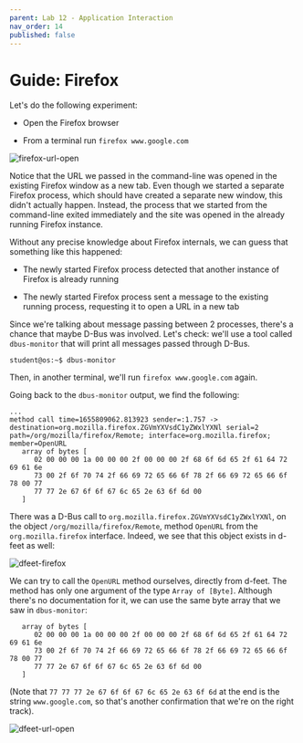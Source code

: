 ```yaml
---
parent: Lab 12 - Application Interaction
nav_order: 14
published: false
---
```


# Guide: Firefox

Let's do the following experiment:

- Open the Firefox browser

- From a terminal run `firefox www.google.com`

![firefox-url-open](../media/firefox_url_open.gif)

Notice that the URL we passed in the command-line was opened in the existing Firefox window as a new tab.
Even though we started a separate Firefox process, which should have created a separate new window, this didn't actually happen.
Instead, the process that we started from the command-line exited immediately and the site was opened in the already running Firefox instance.

Without any precise knowledge about Firefox internals, we can guess that something like this happened:

- The newly started Firefox process detected that another instance of Firefox is already running

- The newly started Firefox process sent a message to the existing running process, requesting it to open a URL in a new tab

Since we're talking about message passing between 2 processes, there's a chance that maybe D-Bus was involved.
Let's check: we'll use a tool called `dbus-monitor` that will print all messages passed through D-Bus.

```console
student@os:~$ dbus-monitor
```

Then, in another terminal, we'll run `firefox www.google.com` again.

Going back to the `dbus-monitor` output, we find the following:

```console
...
method call time=1655809062.813923 sender=:1.757 -> destination=org.mozilla.firefox.ZGVmYXVsdC1yZWxlYXNl serial=2 path=/org/mozilla/firefox/Remote; interface=org.mozilla.firefox; member=OpenURL
   array of bytes [
      02 00 00 00 1a 00 00 00 2f 00 00 00 2f 68 6f 6d 65 2f 61 64 72 69 61 6e
      73 00 2f 6f 70 74 2f 66 69 72 65 66 6f 78 2f 66 69 72 65 66 6f 78 00 77
      77 77 2e 67 6f 6f 67 6c 65 2e 63 6f 6d 00
   ]
```

There was a D-Bus call to `org.mozilla.firefox.ZGVmYXVsdC1yZWxlYXNl`, on the object `/org/mozilla/firefox/Remote`, method `OpenURL` from the `org.mozilla.firefox` interface.
Indeed, we see that this object exists in d-feet as well:

![dfeet-firefox](../media/dfeet_firefox.png)

We can try to call the `OpenURL` method ourselves, directly from d-feet.
The method has only one argument of the type `Array of [Byte]`.
Although there's no documentation for it, we can use the same byte array that we saw in `dbus-monitor`:

```console
   array of bytes [
      02 00 00 00 1a 00 00 00 2f 00 00 00 2f 68 6f 6d 65 2f 61 64 72 69 61 6e
      73 00 2f 6f 70 74 2f 66 69 72 65 66 6f 78 2f 66 69 72 65 66 6f 78 00 77
      77 77 2e 67 6f 6f 67 6c 65 2e 63 6f 6d 00
   ]
```

(Note that `77 77 77 2e 67 6f 6f 67 6c 65 2e 63 6f 6d` at the end is the string `www.google.com`, so that's another confirmation that we're on the right track).

![dfeet-url-open](../media/dfeet_url_open.gif)
